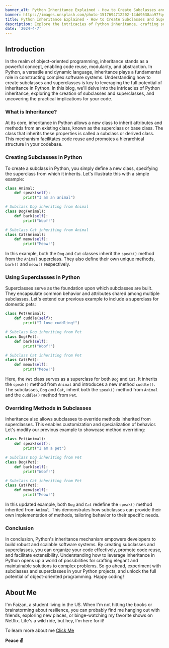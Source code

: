 ```yaml
---
banner_alt: Python Inheritance Explained - How to Create Subclasses and Superclasses
banner: https://images.unsplash.com/photo-1517694712202-14dd9538aa97?q=80&w=870&auto=format&fit=crop&ixlib=rb-4.0.3&ixid=M3wxMjA3fDB8MHxwaG90by1wYWdlfHx8fGVufDB8fHx8fA%3D%3D
title: Python Inheritance Explained - How to Create Subclasses and Superclasses
description: Explore the intricacies of Python inheritance, crafting subclasses and superclasses to enhance code modularity and promote efficient code reuse for scalable software solutions.
date: '2024-4-7'
---
```


## Introduction

In the realm of object-oriented programming, inheritance stands as a powerful concept, enabling code reuse, modularity, and abstraction. In Python, a versatile and dynamic language, inheritance plays a fundamental role in constructing complex software systems. Understanding how to create subclasses and superclasses is key to leveraging the full potential of inheritance in Python. In this blog, we'll delve into the intricacies of Python inheritance, exploring the creation of subclasses and superclasses, and uncovering the practical implications for your code.

### What is Inheritance?

At its core, inheritance in Python allows a new class to inherit attributes and methods from an existing class, known as the superclass or base class. The class that inherits these properties is called a subclass or derived class. This mechanism facilitates code reuse and promotes a hierarchical structure in your codebase.

### Creating Subclasses in Python

To create a subclass in Python, you simply define a new class, specifying the superclass from which it inherits. Let's illustrate this with a simple example:

```python
class Animal:
    def speak(self):
        print("I am an animal")

# Subclass Dog inheriting from Animal
class Dog(Animal):
    def bark(self):
        print("Woof!")

# Subclass Cat inheriting from Animal
class Cat(Animal):
    def meow(self):
        print("Meow!")
```

In this example, both the `Dog` and `Cat` classes inherit the `speak()` method from the `Animal` superclass. They also define their own unique methods, `bark()` and `meow()` respectively.

### Using Superclasses in Python

Superclasses serve as the foundation upon which subclasses are built. They encapsulate common behavior and attributes shared among multiple subclasses. Let's extend our previous example to include a superclass for domestic pets:

```python
class Pet(Animal):
    def cuddle(self):
        print("I love cuddling!")

# Subclass Dog inheriting from Pet
class Dog(Pet):
    def bark(self):
        print("Woof!")

# Subclass Cat inheriting from Pet
class Cat(Pet):
    def meow(self):
        print("Meow!")
```

Here, the `Pet` class serves as a superclass for both `Dog` and `Cat`. It inherits the `speak()` method from `Animal` and introduces a new method `cuddle()`. The subclasses, `Dog` and `Cat`, inherit both the `speak()` method from `Animal` and the `cuddle()` method from `Pet`.

### Overriding Methods in Subclasses

Inheritance also allows subclasses to override methods inherited from superclasses. This enables customization and specialization of behavior. Let's modify our previous example to showcase method overriding:

```python
class Pet(Animal):
    def speak(self):
        print("I am a pet")

# Subclass Dog inheriting from Pet
class Dog(Pet):
    def bark(self):
        print("Woof!")

# Subclass Cat inheriting from Pet
class Cat(Pet):
    def meow(self):
        print("Meow!")
```

In this updated example, both `Dog` and `Cat` redefine the `speak()` method inherited from `Animal`. This demonstrates how subclasses can provide their own implementation of methods, tailoring behavior to their specific needs.

### Conclusion

In conclusion, Python's inheritance mechanism empowers developers to build robust and scalable software systems. By creating subclasses and superclasses, you can organize your code effectively, promote code reuse, and facilitate extensibility. Understanding how to leverage inheritance in Python opens up a world of possibilities for crafting elegant and maintainable solutions to complex problems. So go ahead, experiment with subclasses and superclasses in your Python projects, and unlock the full potential of object-oriented programming. Happy coding!

## About Me

I'm Faizan, a student living in the US. When I'm not hitting the books or brainstorming about resilience, you can probably find me hanging out with friends, exploring new places, or binge-watching my favorite shows on Netflix. Life's a wild ride, but hey, I'm here for it!

To learn more about me [Click Me](https://faizanak.vercel.app/blog/about)

**Peace ✌**
